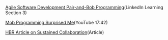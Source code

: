 <!--(dl
(section-meta
    (title Other Resources))
)-->

[Agile Software Development Pair-and-Bob Programming](https://www.linkedin.com/learning/agile-software-development-pair-and-mob-programming/tools-for-mob-programming?u=70938826)(LinkedIn Learning Section 3)

[Mob Programming Surprised Me](https://www.youtube.com/watch?v=ikilHGYk5Fs)(YouTube 17:42)

[HBR Article on Sustained Collaboration](https://hbr.org/2019/11/cracking-the-code-of-sustained-collaboration)(Article)